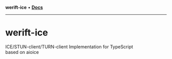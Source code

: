 **werift-ice** • [**Docs**](globals.md)

***

# werift-ice

ICE/STUN-client/TURN-client Implementation for TypeScript  
based on aioice
